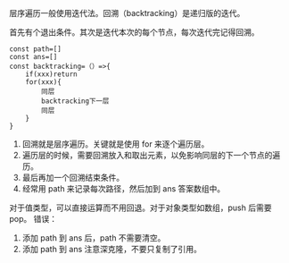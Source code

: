 层序遍历一般使用迭代法。回溯（backtracking）是递归版的迭代。


首先有个退出条件。其次是迭代本次的每个节点，每次迭代完记得回溯。
```
const path=[]
const ans=[]
const backtracking=（）=>{
	if(xxx)return 
	for(xxx){
		同层
		backtracking下一层
		同层
	}
}
```
1. 回溯就是层序遍历。关键就是使用 for 来逐个遍历层。
2. 遍历层的时候，需要回溯放入和取出元素，以免影响同层的下一个节点的遍历。
3. 最后再加一个回溯结束条件。
4. 经常用 path 来记录每次路径，然后加到 ans 答案数组中。

对于值类型，可以直接运算而不用回退。对于对象类型如数组，push 后需要 pop。
错误：
1. 添加 path 到 ans 后，path 不需要清空。
2. 添加 path 到 ans 注意深克隆，不要只复制了引用。